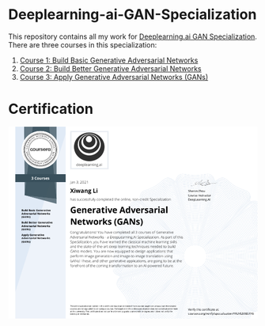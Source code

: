 # Deeplearning-ai-GAN-Specialization

This repository contains all my work for [Deeplearning.ai GAN Specialization](https://www.deeplearning.ai/generative-adversarial-networks-specialization/). There are three courses in this specialization:
1. [Course 1: Build Basic Generative Adversarial Networks](./1-Build_Basic_Generative_Adversarial_Networks)
1. [Course 2: Build Better Generative Adversarial Networks](./2-Build_Better_Generative_Adversarial_Networks)
1. [Course 3: Apply Generative Adversarial Networks (GANs)](./3-Apply_Generative_Adversarial_Network(GAN))

# Certification
![](./misc/Coursera_GANs.png)